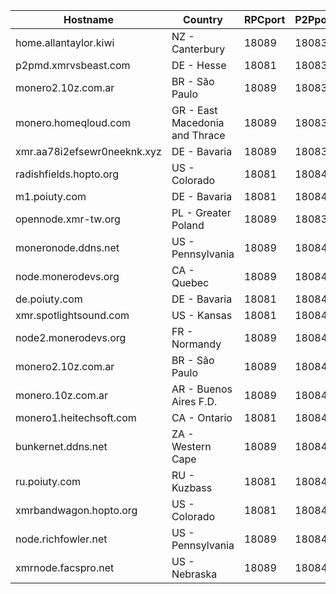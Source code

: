 Hostname | Country | RPCport | P2Pport
--- | --- | --- | ---
home.allantaylor.kiwi | NZ - Canterbury | 18089 | 18083
p2pmd.xmrvsbeast.com | DE - Hesse | 18081 | 18083
monero2.10z.com.ar | BR - São Paulo | 18089 | 18083
monero.homeqloud.com | GR - East Macedonia and Thrace | 18089 | 18083
xmr.aa78i2efsewr0neeknk.xyz | DE - Bavaria | 18089 | 18083
radishfields.hopto.org | US - Colorado | 18081 | 18084
m1.poiuty.com | DE - Bavaria | 18081 | 18084
opennode.xmr-tw.org | PL - Greater Poland | 18089 | 18083
moneronode.ddns.net | US - Pennsylvania | 18089 | 18084
node.monerodevs.org | CA - Quebec | 18089 | 18084
de.poiuty.com | DE - Bavaria | 18081 | 18084
xmr.spotlightsound.com | US - Kansas | 18081 | 18084
node2.monerodevs.org | FR - Normandy | 18089 | 18084
monero2.10z.com.ar | BR - São Paulo | 18089 | 18084
monero.10z.com.ar | AR - Buenos Aires F.D. | 18089 | 18084
monero1.heitechsoft.com | CA - Ontario | 18081 | 18084
bunkernet.ddns.net | ZA - Western Cape | 18089 | 18084
ru.poiuty.com | RU - Kuzbass | 18081 | 18084
xmrbandwagon.hopto.org | US - Colorado | 18081 | 18084
node.richfowler.net | US - Pennsylvania | 18089 | 18084
xmrnode.facspro.net | US - Nebraska | 18089 | 18084
